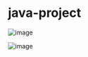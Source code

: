 # java-project


![image](https://github.com/user-attachments/assets/d9bc592c-c315-462c-925e-62e0f61acd1e)

![image](https://github.com/user-attachments/assets/1d3e1bb5-d6db-4b9d-b2c3-4c5176ea2185)

